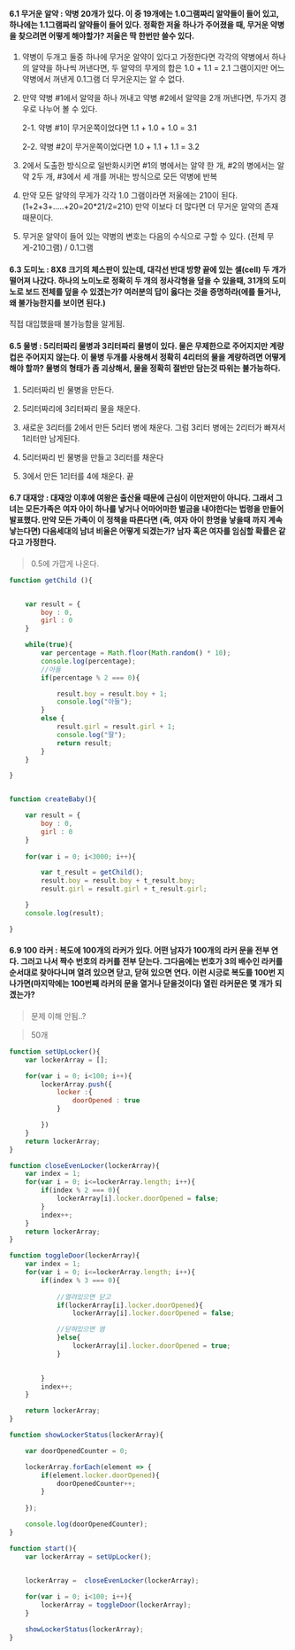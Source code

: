 #### 6.1 무거운 알약 : 약병 20개가 있다. 이 중 19개에는 1.0그램짜리 알약들이 들어 있고, 하나에는 1.1그램짜리 알약들이 들어 있다. 정확한 저울 하나가 주어졌을 때, 무거운 약병을 찾으려면 어떻게 해야할가? 저울은 딱 한번만 쓸수 있다.



1. 약병이 두개고 둘중 하나에 무거운 알약이 있다고 가정한다면
각각의 약병에서 하나의 알약을 하나씩 꺼낸다면, 두 알약의 무게의 합은 1.0 + 1.1 = 2.1 그램이지만 어느 약병에서 꺼낸게 0.1그램 더 무거운지는 알 수 없다.


2. 만약 약병 #1에서 알약을 하나 꺼내고 약병 #2에서 알약을 2개 꺼낸다면, 두가지 경우로 나누어 볼 수 있다.

    2-1. 약병 #1이 무거운쪽이었다면
    1.1 + 1.0 + 1.0 = 3.1

    2-2. 약병 #2이 무거운쪽이었다면 
    1.0 + 1.1 + 1.1 = 3.2


3. 2에서 도출한 방식으로 일반화시키면 #1의 병에서는 알약 한 개, #2의 병에서는 알약 2두 개, #3에서 세 개를 꺼내는 방식으로 모든 약병에 반복


4. 만약 모든 알약의 무게가 각각 1.0 그램이라면 저울에는 210이 된다. (1+2+3+.....+20=20*21/2=210) 만약 이보다 더 많다면 더 무거운 알약의 존재 때문이다.

5. 무거운 알약이 들어 있는 약병의 변호는 다음의 수식으로 구할 수 있다. (전체 무게-210그램) / 0.1그램










#### 6.3 도미노 : 8X8 크기의 체스판이 있는데, 대각선 반대 방향 끝에 있는 셀(cell) 두 개가 떨어져 나갔다. 하나의 노미노로 정확히 두 개의 정사각형을 덮을 수 있을때, 31개의 도미노로 보드 전체를 덮을 수 있겠는가? 여러분의 답이 옳다는 것을 증명하라(에를 들거나, 왜 불가능한지를 보이면 된다.)


직접 대입했을때 불가능함을 알게됨. 




#### 6.5 물병 : 5리터짜리 물병과 3리터짜리 물병이 있다. 물은 무제한으로 주어지지만 계량컵은 주어지지 않는다. 이 물병 두개를 사용해서 정확히 4리터의 물을 계량하려면 어떻게 해야 할까? 물병의 형태가 좀 괴상해서, 물을 정확히 절반만 담는것 따위는 불가능하다.


1. 5리터짜리 빈 물병을 만든다.

2. 5리터짜리에 3리터짜리 물을 채운다. 

3. 새로운 3리터를 2에서 만든 5리터 병에 채운다. 그럼 3리터 병에는 2리터가 빠져서 1리터만 남게된다.

4. 5리터짜리 빈 물병을 만들고 3리터를 채운다

5. 3에서 만든 1리터를 4에 채운다. 끝





#### 6.7 대재앙 : 대재앙 이후에 여왕은 출산율 때문에 근심이 이만저만이 아니다. 그래서 그녀는 모든가족은 여자 아이 하나를 낳거나 어마어마한 벌금을 내야한다는 법령을 만들어 발표했다. 만약 모든 가족이 이 정책을 따른다면 (즉, 여자 아이 한명을 낳을때 까지 계속 낳는다면) 다음세대의 남녀 비율은 어떻게 되겠는가? 남자 혹은 여자를 임심할 확률은 같다고 가정한다.

> 0.5에 가깝게 나온다.


````js
function getChild (){


    var result = {
        boy : 0,
        girl : 0
    }

    while(true){
        var percentage = Math.floor(Math.random() * 10);   
        console.log(percentage);
        //아들
        if(percentage % 2 === 0){

            result.boy = result.boy + 1;
            console.log("아들");
        }
        else {
            result.girl = result.girl + 1;
            console.log("딸");
            return result;
        }
    }

}


function createBaby(){

    var result = {
        boy : 0,
        girl : 0
    }
    
    for(var i = 0; i<3000; i++){

        var t_result = getChild();
        result.boy = result.boy + t_result.boy;
        result.girl = result.girl + t_result.girl;

    }
    console.log(result);

}

````



#### 6.9 100 라커 : 복도에 100개의 라커가 있다. 어떤 남자가 100개의 라커 문을 전부 연다. 그러고 나서 짝수 번호의 라커를 전부 닫는다. 그다음에는 번호가 3의 배수인 라커를 순서대로 찾아다니며 열려 있으면 닫고, 닫혀 있으면 연다. 이런 시긍로 복도를 100번 지나가면(마지막에는 100번째 라커의 문을 열거나 닫을것이다) 열린 라커문은 몇 개가 되겠는가?

>문제 이해 안됨..?

>50개

```js
function setUpLocker(){
    var lockerArray = [];

    for(var i = 0; i<100; i++){
        lockerArray.push({
            locker :{
                doorOpened : true
            }

        })
    }    
    return lockerArray;
}

function closeEvenLocker(lockerArray){
    var index = 1;
    for(var i = 0; i<=lockerArray.length; i++){
        if(index % 2 === 0){
            lockerArray[i].locker.doorOpened = false;
        }
        index++;
    }
    return lockerArray;
}

function toggleDoor(lockerArray){
    var index = 1;
    for(var i = 0; i<=lockerArray.length; i++){
        if(index % 3 === 0){
            
            //열려있으면 닫고
            if(lockerArray[i].locker.doorOpened){
                lockerArray[i].locker.doorOpened = false;

            //닫혀있으면 염
            }else{
                lockerArray[i].locker.doorOpened = true;
            }

            
        }
        index++;
    }

    return lockerArray;
}

function showLockerStatus(lockerArray){

    var doorOpenedCounter = 0;

    lockerArray.forEach(element => {
        if(element.locker.doorOpened){
            doorOpenedCounter++;
        }
        
    });

    console.log(doorOpenedCounter);
}

function start(){
    var lockerArray = setUpLocker();


    lockerArray =  closeEvenLocker(lockerArray);
    
    for(var i = 0; i<100; i++){
        lockerArray = toggleDoor(lockerArray);
    }

    showLockerStatus(lockerArray);
}
```